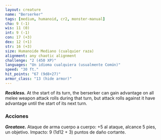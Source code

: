 ```yaml
---
layout: creature
name: "Berserker"
tags: [medium, humanoid, cr2, monster-manual]
cha: 9 (-1)
wis: 11 (0)
int: 9 (-1)
con: 17 (+3)
dex: 12 (+1)
str: 16 (+3)
size: Humanoide Mediano (cualquier raza)
alignment: any chaotic alignment
challenge: "2 (450 XP)"
languages: "Un idioma cualquiera (usualmente Común)"
speed: "30 ft."
hit_points: "67 (9d8+27)"
armor_class: "13 (hide armor)"
---
```


***Reckless.*** At the start of its turn, the berserker can gain advantage on all melee weapon attack rolls during that turn, but attack rolls against it have advantage until the start of its next turn.

### Acciones

***Greataxe.*** Ataque de arma cuerpo a cuerpo: +5 al ataque, alcance 5 pies, un objetivo. Impacto: 9 (1d12 + 3) puntos de daño cortante.